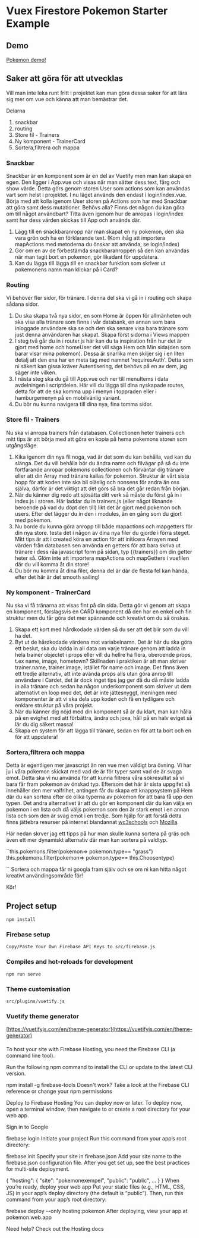 # Vuex Firestore Pokemon Starter Example
## Demo
[Pokemon demo!](https://pokemonexempel.web.app/login)


## Saker att göra för att utvecklas
Vill man inte leka runt fritt i projektet kan man göra dessa saker för att lära sig mer om vue och känna att man bemästrar det.

Delarna
1. snackbar
2. routing
3. Store fil - Trainers
4. Ny komponent - TrainerCard
4. Sortera,filtrera och mappa

### Snackbar
Snackbar är en komponent som är en del av Vuetify men man kan skapa en egen. Den ligger i App.vue och visas när man sätter dess text, färg och show värde. Detta görs genom storen User som actions som kan användas vart som helst i projektet. I nu läget används den endast i login/index.vue. Börja med att kolla igenom User storen på Actions som har med Snackbar att göra samt dess mutationer. Behövs alla? Finns det någon du kan göra om till något användbart? Titta även igenom hur de anropas i login/index samt hur dess värden skickas till App och används där. 

1. Lägg till en snackbaranropp när man skapat en ny pokemon, den ska vara grön och ha en förklarande text. (Kom ihåg att importera mapActions med metoderna du önskar att använda, se login/index)
2. Gör om en av de förbestämda snackbaranroppen så den kan användas när man tagit bort en pokemon, gör likadant för uppdatera.
3. Kan du lägga till lägga till en snackbar funktion som skriver ut pokemonens namn man klickar på i Card?

### Routing
Vi behöver fler sidor, för tränare. I denna del ska vi gå in i routing och skapa sådana sidor.

1. Du ska skapa två nya sidor, en som Home är öppen för allmänheten och ska visa alla tränare som finns i vår databank, en annan som bara inloggade användare ska se och den ska senare visa bara tränare som just denna användaren har skapat. Skapa först sidorna i Views mappen
2. I steg två går du in i router.js här kan du ta inspiration från  hur det är gjort med home och homeUser det vill säga Hem och Min sida(den som barar visar mina pokemon). Dessa är snarlika men skiljer sig i en liten detalj att den ena har en meta tag med namnet 'requiresAuth'. Detta som ni säkert kan gissa kräver Autentisering, det behövs på en av dem, jag säger inte vilken.
3. I nästa steg ska du gå till App.vue och ner till menuItems i data avdelningen i scriptdelen.  Här vill du lägga till dina nyskapade routes, detta för att de ska komma upp i menyn i toppraden eller i hamburgemenyn på en mobilvänlig variant.
4. Du bör nu kunna navigera till dina nya, fina tomma sidor.

### Store fil - Trainers
Nu ska vi anropa trainers från databasen. Collectionen heter trainers och mitt tips är att börja med att göra en kopia på hema pokemons storen som utgångsläge.

1. Kika igenom din nya fil noga, vad är det som du kan behålla, vad kan du slänga. Det du vill behålla bör du ändra namn och filvägar på så du inte fortfarande anropar pokemons collectionen och förväntar dig tränare eller att din Array med tränare kallas för pokemon. Struktur är vårt sista hopp för att koden inte ska bli oläslig och nonsens för andra än oss själva, därför är det viktigt att det görs så bra det går redan från början.
2. När du känner dig redo att sjösätta ditt verk så måste du först gå in i index.js i storen. Här laddar du in trainers.js (eller något liknande beroende på vad du döpt den till) likt det är gjort med pokemon och users. Efter det lägger du in den i modules, än en gång som du gjort med pokemon.
3. Nu borde du kunna göra anropp till både mapactions och mapgetters för din nya store. testa det i någon av dina nya filer du gjorde i förra steget. Mitt tips är att i created köra en action för att initicera Arrayen med värden från databasen sen använda en getters för att bara skriva ut tränare i dess råa javascript form på sidan, typ {{trainers}} om din getter heter så. Glöm inte att importera mapActions och mapGetters i vuefilen där du vill komma åt din store! 
4. Du bör nu komma åt dina filer, denna del är där de flesta fel kan hända, efter det här är det smooth sailing!

### Ny komponent - TrainerCard
Nu ska vi få tränarna att visas fint på din sida. Detta gör vi genom att skapa en komponent, förslagsvis en CARD komponent då den har en enkel och fin struktur men du får göra det mer spännande och kreativt om du så önskas.
1. Skapa ett kort med hårdkodade värden så du ser att det blir som du vill ha det.
2. Byt ut de hårdkodade värdena mot variabelnamn. Det är här du ska göra ett beslut, ska du ladda in all data om varje tränare genom att ladda in hela trainer objectet i props eller vill du hellre ha flera, oberoende props, t.ex name, image, hometown? Skillnaden i praktiken är att man skriver trainer.name, trainer.image, istället för name och image. Det finns även ett tredje alternativ, att inte avända props alls utan göra anrop till användare i Cardet, det är dock inget tips jag ger då du då måste ladda in alla tränare och sedan ha någon underkomponent som skriver ut dem alternativt en loop med det, det är inte jättesnyggt, meningen med komponenter är att vi ska dela upp koden och få en tydligare och enklare struktur på våra projekt.
3. När du känner dig nöjd med din komponent så är du klart, man kan hålla på en evighet med att förbättra, ändra och joxa, håll på en halv eviget så lär du dig säkert massa!
4. Skapa en system för att lägga till tränare, sedan en för att ta bort och en för att uppdatera!

### Sortera,filtrera och mappa
Detta är egentligen mer javascript än ren vue men väldigt bra övning. Vi har ju i våra pokemon skickat med vad de är för typer samt vad de är svaga emot. Detta ska vi nu använda för att kunna filtrera våra sökresultat så vi bara får fram pokemon av önskad typ. Eftersom det här är sista uppgifet så innehåller den mer valfrihet, antingen får du skapa ett knappsystem på Hem där du kan sortera efter de olika typerna av pokemon för att bara få upp den typen. Det andra alternativet är att du gör en komponent där du kan välja en pokemon i en lista och då väljs pokemon som den är stark emot i en annan lista och som den är svag emot i en tredje.
Som hjälp för att förstå detta finns jättebra resurser på internet blandannat [wc3schools](https://www.w3schools.com/jsref/jsref_filter.asp) och [Mozilla](https://developer.mozilla.org/en-US/docs/Web/JavaScript/Reference/Global_Objects/Array/filter).

Här nedan skrver jag ett tipps på hur man skulle kunna sortera på gräs och även ett mer dynamiskt alternativ där man kan sortera på valdtyp. 

``this.pokemons.filter(pokemon=> pokemon.type== "grass")
this.pokemons.filter(pokemon=> pokemon.type== this.Choosentype)

``
Sortera och mappa får ni googla fram själv och se om ni kan hitta något kreativt användingsområde för!


Kör!


## Project setup
```
npm install
```
### Firebase setup
```
Copy/Paste Your Own Firebase API Keys to src/firebase.js
```
### Compiles and hot-reloads for development
```
npm run serve
```
### Theme customisation
```
src/plugins/vuetify.js
```
### Vuetify theme generator
[https://vuetifyjs.com/en/theme-generator](https://vuetifyjs.com/en/theme-generator)


#### 

To host your site with Firebase Hosting, you need the Firebase CLI (a command line tool).

Run the following npm command to install the CLI or update to the latest CLI version.


npm install -g firebase-tools
Doesn't work? Take a look at the Firebase CLI reference or change your npm permissions

Deploy to Firebase Hosting
You can deploy now or later. To deploy now, open a terminal window, then navigate to or create a root directory for your web app.

Sign in to Google

firebase login
Initiate your project
Run this command from your app’s root directory:


firebase init
Specify your site in firebase.json
Add your site name to the firebase.json configuration file. After you get set up, see the best practices for multi-site deployment.


{
  "hosting": {
    "site": "pokemonexempel",
    "public": "public",
    ...
  }
}
When you’re ready, deploy your web app
Put your static files (e.g., HTML, CSS, JS) in your app’s deploy directory (the default is “public”). Then, run this command from your app’s root directory:


firebase deploy --only hosting:pokemon
After deploying, view your app at pokemon.web.app

Need help? Check out the Hosting docs

